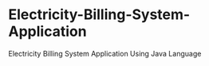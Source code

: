 # Electricity-Billing-System-Application
Electricity Billing System Application Using Java Language

